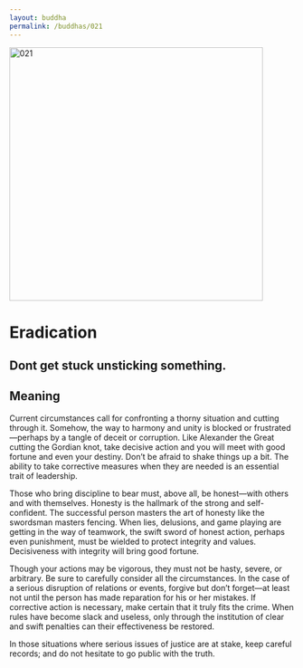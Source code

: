 ```yaml
---
layout: buddha
permalink: /buddhas/021
---
```


<div class="uk-text-center">
<img src="{{"/assets/img/buddhas/buddha-021.jpg" | relative_url}}" alt="021"  width="448" height="448"></div>

# Eradication

## Dont get stuck unsticking something.

## Meaning

Current circumstances call for confronting a thorny situation and cutting through it. Somehow, the way to harmony and unity is blocked or frustrated—perhaps by a tangle of deceit or corruption. Like Alexander the Great cutting the Gordian knot, take decisive action and you will meet with good fortune and even your destiny. Don’t be afraid to shake things up a bit. The ability to take corrective measures when they are needed is an essential trait of leadership.

Those who bring discipline to bear must, above all, be honest—with others and with themselves. Honesty is the hallmark of the strong and self-confident. The successful person masters the art of honesty like the swordsman masters fencing. When lies, delusions, and game playing are getting in the way of teamwork, the swift sword of honest action, perhaps even punishment, must be wielded to protect integrity and values. Decisiveness with integrity will bring good fortune.

Though your actions may be vigorous, they must not be hasty, severe, or arbitrary. Be sure to carefully consider all the circumstances. In the case of a serious disruption of relations or events, forgive but don’t forget—at least not until the person has made reparation for his or her mistakes. If corrective action is necessary, make certain that it truly fits the crime. When rules have become slack and useless, only through the institution of clear and swift penalties can their effectiveness be restored.

In those situations where serious issues of justice are at stake, keep careful records; and do not hesitate to go public with the truth.
